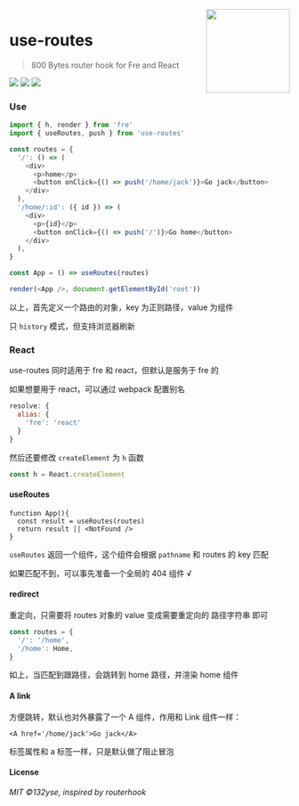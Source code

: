 <img align="right" height="150" src="https://ws1.sinaimg.cn/large/0065Zy9egy1g189q52z05j30dw0dwwgo.jpg" />

# use-routes

> 800 Bytes router hook for Fre and React

[![](https://img.shields.io/npm/v/use-routes.svg?style=flat)](https://npmjs.com/package/use-routes)
[![](https://img.shields.io/npm/dm/use-routes.svg?style=flat)](https://npmjs.com/package/use-routes)
[![](https://img.shields.io/bundlephobia/minzip/use-routes.svg?style=flat)](https://bundlephobia.com/result?p=use-routes)

### Use

```javascript
import { h, render } from 'fre'
import { useRoutes, push } from 'use-routes'

const routes = {
  '/': () => (
    <div>
      <p>home</p>
      <button onClick={() => push('/home/jack')}>Go jack</button>
    </div>
  ),
  '/home/:id': ({ id }) => (
    <div>
      <p>{id}</p>
      <button onClick={() => push('/')}>Go home</button>
    </div>
  ),
}

const App = () => useRoutes(routes)

render(<App />, document.getElementById('root'))
```

以上，首先定义一个路由的对象，key 为正则路径，value 为组件

只 `history` 模式，但支持浏览器刷新

### React

use-routes 同时适用于 fre 和 react，但默认是服务于 fre 的

如果想要用于 react，可以通过 webpack 配置别名

```js
resolve: {
  alias: {
    'fre': 'react'
  }
}
```

然后还要修改 `createElement` 为 `h` 函数

```js
const h = React.createElement
```

#### useRoutes

```JSX
function App(){
  const result = useRoutes(routes)
  return result || <NotFound />
}
```

`useRoutes` 返回一个组件，这个组件会根据 `pathname` 和 routes 的 key 匹配

如果匹配不到，可以事先准备一个全局的 404 组件 √

#### redirect

重定向，只需要将 routes 对象的 value 变成需要重定向的 路径字符串 即可

```jsx
const routes = {
  '/': '/home',
  '/home': Home,
}
```

如上，当匹配到跟路径，会跳转到 home 路径，并渲染 home 组件

#### A link

方便跳转，默认也对外暴露了一个 A 组件，作用和 Link 组件一样：

```JSX
<A href='/home/jack'>Go jack</A>
```

标签属性和 a 标签一样，只是默认做了阻止冒泡

#### License

_MIT ©132yse, inspired by routerhook_
